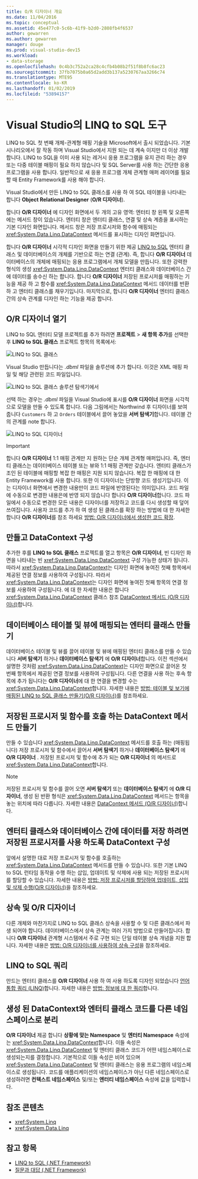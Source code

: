 ```yaml
---
title: O/R 디자이너 개요
ms.date: 11/04/2016
ms.topic: conceptual
ms.assetid: 45e477c0-5c6b-41f9-b2d0-2808fb4f6537
author: gewarren
ms.author: gewarren
manager: douge
ms.prod: visual-studio-dev15
ms.workload:
- data-storage
ms.openlocfilehash: 0c4b3c752a2ca28c4cfb4b08b2f51f8b8fc6ac23
ms.sourcegitcommit: 37fb7075b0a65d2add3b137a5230767aa3266c74
ms.translationtype: MTE95
ms.contentlocale: ko-KR
ms.lasthandoff: 01/02/2019
ms.locfileid: "53894157"
---
```

# <a name="linq-to-sql-tools-in-visual-studio"></a>Visual Studio의 LINQ to SQL 도구

LINQ to SQL 첫 번째 개체-관계형 매핑 기술을 Microsoft에서 출시 되었습니다. 기본 시나리오에서 잘 작동 하며 Visual Studio에서 지원 되는 데 계속 이지만 더 이상 개발 합니다. LINQ to SQL을 이미 사용 되는 레거시 응용 프로그램을 유지 관리 하는 경우 또는 다중 테이블 매핑이 필요 하지 않습니다 및 SQL Server를 사용 하는 간단한 응용 프로그램을 사용 합니다. 일반적으로 새 응용 프로그램 개체 관계형 매퍼 레이어를 필요할 때 Entity Framework를 사용 해야 합니다.

Visual Studio에서 만든 LINQ to SQL 클래스를 사용 하 여 SQL 테이블을 나타내는 합니다 **Object Relational Designer** (**O/R 디자이너**).

합니다 **O/R 디자이너** 에 디자인 화면에서 두 개의 고유 영역: 엔터티 창 왼쪽 및 오른쪽에는 메서드 창이 있습니다. 엔터티 창은 엔터티 클래스, 연결 및 상속 계층을 표시하는 기본 디자인 화면입니다. 메서드 창은 저장 프로시저와 함수에 매핑되는 <xref:System.Data.Linq.DataContext> 메서드를 표시하는 디자인 화면입니다.

합니다 **O/R 디자이너** 시각적 디자인 화면을 만들기 위한 제공 [LINQ to SQL](/dotnet/framework/data/adonet/sql/linq/index) 엔터티 클래스 및 데이터베이스의 개체를 기반으로 하는 연결 (관계). 즉, 합니다 **O/R 디자이너** 데이터베이스의 개체에 매핑되는 응용 프로그램에서 개체 모델을 만듭니다. 또한 강력한 형식의 생성 <xref:System.Data.Linq.DataContext> 엔터티 클래스와 데이터베이스 간에 데이터를 송수신 하는 합니다. 합니다 **O/R 디자이너** 저장된 프로시저를 매핑하는 기능을 제공 하 고 함수를 <xref:System.Data.Linq.DataContext> 메서드 데이터를 반환 하 고 엔터티 클래스를 채우기입니다. 마지막으로, 합니다 **O/R 디자이너** 엔터티 클래스 간의 상속 관계를 디자인 하는 기능을 제공 합니다.

## <a name="open-the-or-designer"></a>O/R 디자이너 열기

LINQ to SQL 엔터티 모델 프로젝트를 추가 하려면 **프로젝트** > **새 항목 추가**를 선택한 후 **LINQ to SQL 클래스** 프로젝트 항목의 목록에서:

![LINQ to SQL 클래스](../data-tools/media/raddata-linq-to-sql-classes.png)

Visual Studio 만듭니다는 *.dbml* 파일을 솔루션에 추가 합니다. 이것은 XML 매핑 파일 및 해당 관련된 코드 파일입니다.

![LINQ to SQL 클래스 솔루션 탐색기에서](../data-tools/media/raddata-linq-to-sql-classes-in-solution-explorer.png)

선택 하는 경우는 *.dbml* 파일을 Visual Studio에 표시를 **O/R 디자이너** 화면을 시각적으로 모델을 만들 수 있도록 합니다. 다음 그림에서는 Northwind 후 디자이너를 보여 줍니다 `Customers` 하 고 `Orders` 테이블에서 끌어 놓았을 **서버 탐색기**합니다. 테이블 간의 관계를 note 합니다.

![LINQ to SQL 디자이너](../data-tools/media/raddata-linq-to-sql-designer.png)

> [!IMPORTANT]
> 합니다 **O/R 디자이너** 1:1 매핑 관계만 지 원하는 단순 개체 관계형 매퍼입니다. 즉, 엔터티 클래스는 데이터베이스 테이블 또는 뷰와 1:1 매핑 관계만 갖습니다. 엔터티 클래스가 조인 된 테이블에 매핑할 복잡 한 매핑은 지원 되지 않습니다. 복잡 한 매핑에 대 한 Entity Framework를 사용 합니다. 또한 이 디자이너는 단방향 코드 생성기입니다. 이는 디자이너 화면에서 변경한 내용만이 코드 파일에 반영된다는 의미입니다. 코드 파일에 수동으로 변경한 내용은에 반영 되지 않습니다 합니다 **O/R 디자이너**합니다. 코드 파일에서 수동으로 변경한 모든 내용은 디자이너를 저장하고 코드를 다시 생성할 때 덮어쓰여집니다. 사용자 코드를 추가 하 여 생성 된 클래스를 확장 하는 방법에 대 한 자세한 합니다 **O/R 디자이너**를 참조 하세요 [방법: O/R 디자이너에서 생성한 코드 확장](../data-tools/how-to-extend-code-generated-by-the-o-r-designer.md).

## <a name="create-and-configure-the-datacontext"></a>만들고 DataContext 구성

추가한 후를 **LINQ to SQL 클래스** 프로젝트를 열고 항목은 **O/R 디자이너**, 빈 디자인 화면을 나타내는 빈 <xref:System.Data.Linq.DataContext> 구성 가능한 상태가 됩니다. 따라서 <xref:System.Data.Linq.DataContext>는 디자인 화면에 놓여진 첫째 항목에서 제공된 연결 정보를 사용하여 구성됩니다. 따라서 <xref:System.Data.Linq.DataContext>는 디자인 화면에 놓여진 첫째 항목의 연결 정보를 사용하여 구성됩니다. 에 대 한 자세한 내용은 합니다 <xref:System.Data.Linq.DataContext> 클래스 참조 [DataContext 메서드 (O/R 디자이너)](../data-tools/datacontext-methods-o-r-designer.md)합니다.

## <a name="create-entity-classes-that-map-to-database-tables-and-views"></a>데이터베이스 테이블 및 뷰에 매핑되는 엔터티 클래스 만들기

데이터베이스 테이블 및 뷰를 끌어 테이블 및 뷰에 매핑된 엔터티 클래스를 만들 수 있습니다 **서버 탐색기** 하거나 **데이터베이스 탐색기** 에 **O/R 디자이너**합니다. 이전 섹션에서 설명한 것처럼 <xref:System.Data.Linq.DataContext>는 디자인 화면으로 끌어온 첫 번째 항목에서 제공된 연결 정보를 사용하여 구성됩니다. 다른 연결을 사용 하는 후속 항목에 추가 됩니다는 **O/R 디자이너**에 대 한 연결을 변경할 수는 <xref:System.Data.Linq.DataContext>합니다. 자세한 내용은 [방법: 테이블 및 보기에 매핑된 LINQ to SQL 클래스 만들기(O/R 디자이너)](../data-tools/how-to-create-linq-to-sql-classes-mapped-to-tables-and-views-o-r-designer.md)를 참조하세요.

## <a name="create-datacontext-methods-that-call-stored-procedures-and-functions"></a>저장된 프로시저 및 함수를 호출 하는 DataContext 메서드 만들기

만들 수 있습니다 <xref:System.Data.Linq.DataContext> 메서드를 호출 하는 (매핑됩니다) 저장 프로시저 및 함수에서 끌어서 **서버 탐색기** 하거나 **데이터베이스 탐색기** 에 **O/R 디자이너** . 저장된 프로시저 및 함수에 추가 되는 **O/R 디자이너** 의 메서드로 <xref:System.Data.Linq.DataContext>합니다.

> [!NOTE]
> 저장된 프로시저 및 함수를 끌어 오면 **서버 탐색기** 또는 **데이터베이스 탐색기** 에 **O/R 디자이너**, 생성 된 반환 형식은 <xref:System.Data.Linq.DataContext> 메서드는 항목을 놓는 위치에 따라 다릅니다. 자세한 내용은 [DataContext 메서드 (O/R 디자이너)](../data-tools/datacontext-methods-o-r-designer.md)합니다.

## <a name="configure-a-datacontext-to-use-stored-procedures-to-save-data-between-entity-classes-and-a-database"></a>엔터티 클래스와 데이터베이스 간에 데이터를 저장 하려면 저장된 프로시저를 사용 하도록 DataContext 구성

앞에서 설명한 대로 저장 프로시저 및 함수를 호출하는 <xref:System.Data.Linq.DataContext> 메서드를 만들 수 있습니다. 또한 기본 LINQ to SQL 런타임 동작을 수행 하는 삽입, 업데이트 및 삭제에 사용 되는 저장된 프로시저를 할당할 수 있습니다. 자세한 내용은 [방법: 저장 프로시저를 할당하여 업데이트, 삽입 및 삭제 수행(O/R 디자이너)](../data-tools/how-to-assign-stored-procedures-to-perform-updates-inserts-and-deletes-o-r-designer.md)을 참조하세요.

## <a name="inheritance-and-the-or-designer"></a>상속 및 O/R 디자이너

다른 개체와 마찬가지로 LINQ to SQL 클래스 상속을 사용할 수 및 다른 클래스에서 파생 되어야 합니다. 데이터베이스에서 상속 관계는 여러 가지 방법으로 만들어집니다. 합니다 **O/R 디자이너** 관계형 시스템에서 주로 구현 되는 단일 테이블 상속 개념을 지원 합니다. 자세한 내용은 [방법: O/R 디자이너를 사용하여 상속 구성](../data-tools/how-to-configure-inheritance-by-using-the-o-r-designer.md)을 참조하세요.

## <a name="linq-to-sql-queries"></a>LINQ to SQL 쿼리

만드는 엔터티 클래스를 **O/R 디자이너** 사용 하 여 사용 하도록 디자인 되었습니다 [언어 통합 쿼리 (LINQ)](/dotnet/csharp/linq/)합니다. 자세한 내용은 [방법: 정보에 대 한 쿼리](/dotnet/framework/data/adonet/sql/linq/how-to-query-for-information)합니다.

## <a name="separate-the-generated-datacontext-and-entity-class-code-into-different-namespaces"></a>생성 된 DataContext와 엔터티 클래스 코드를 다른 네임 스페이스로 분리

**O/R 디자이너** 제공 합니다 **상황에 맞는 Namespace** 및 **엔터티 Namespace** 속성에는 <xref:System.Data.Linq.DataContext>합니다. 이들 속성은 <xref:System.Data.Linq.DataContext> 및 엔터티 클래스 코드가 어떤 네임스페이스로 생성되는지를 결정합니다. 기본적으로 이들 속성은 비어 있으며 <xref:System.Data.Linq.DataContext> 및 엔터티 클래스는 응용 프로그램의 네임스페이스로 생성됩니다. 코드를 애플리케이션의 네임스페이스가 아닌 다른 네임스페이스로 생성하려면 **컨텍스트 네임스페이스** 및/또는 **엔터티 네임스페이스** 속성에 값을 입력합니다.

## <a name="reference-content"></a>참조 콘텐츠

- <xref:System.Linq>
- <xref:System.Data.Linq>

## <a name="see-also"></a>참고 항목

- [LINQ to SQL (.NET Framework)](/dotnet/framework/data/adonet/sql/linq/index)
- [질문과 대답 (.NET Framework)](/dotnet/framework/data/adonet/sql/linq/frequently-asked-questions)